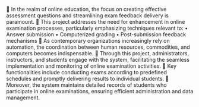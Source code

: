 	In the realm of online education, the focus on creating effective assessment questions and streamlining exam feedback delivery is paramount.
	This project addresses the need for enhancement in online examination processes, particularly emphasizing techniques relevant to:
•	Answer submission
•	Computerized grading
•	Post-submission feedback mechanisms
	As contemporary organizations increasingly rely on automation, the coordination between human resources, commodities, and computers becomes indispensable. 
	Through this project, administrators, instructors, and students engage with the system, facilitating the seamless implementation and monitoring of online examination activities. 
	Key functionalities include conducting exams according to predefined schedules and promptly delivering results to individual students. 
	Moreover, the system maintains detailed records of students who participate in online examinations, ensuring efficient administration and data management.

